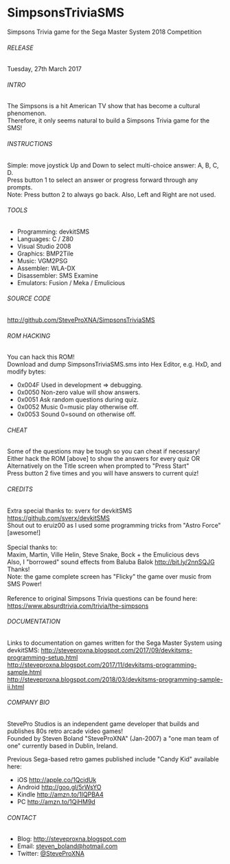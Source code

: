 # SimpsonsTriviaSMS
Simpsons Trivia game for the Sega Master System 2018 Competition

###### RELEASE
Tuesday, 27th March 2017

###### INTRO
The Simpsons is a hit American TV show that has become a cultural phenomenon.
<br />
Therefore, it only seems natural to build a Simpsons Trivia game for the SMS!

###### INSTRUCTIONS
Simple: move joystick Up and Down to select multi-choice answer: A, B, C, D.
<br />
Press button 1 to select an answer or progress forward through any prompts.
<br />
Note: Press button 2 to always go back.  Also, Left and Right are not used.

###### TOOLS
- Programming:	devkitSMS
- Languages:	C / Z80
- Visual Studio 2008
- Graphics:		BMP2Tile
- Music:		VGM2PSG
- Assembler:	WLA-DX
- Disassembler:	SMS Examine
- Emulators:	Fusion / Meka / Emulicious

###### SOURCE CODE
http://github.com/SteveProXNA/SimpsonsTriviaSMS

###### ROM HACKING
You can hack this ROM!  
Download and dump SimpsonsTriviaSMS.sms into Hex Editor, e.g. HxD, and modify bytes:
- 0x004F	Used in development => debugging.
- 0x0050	Non-zero value will show answers.
- 0x0051	Ask random questions during quiz.
- 0x0052	Music 0=music play otherwise off.
- 0x0053	Sound	0=sound on otherwise off.

###### CHEAT
Some of the questions may be tough so you can cheat if necessary!
<br />
Either hack the ROM [above] to show the answers for every quiz OR
<br />
Alternatively on the Title screen when prompted to "Press Start"
<br />
Press button 2 five times and you will have answers to current quiz!

###### CREDITS
Extra special thanks to: sverx for devkitSMS https://github.com/sverx/devkitSMS
<br />
Shout out to eruiz00 as I used some programming tricks from "Astro Force" [awesome!]
<br />
<br />
Special thanks to:
<br />
Maxim, Martin, Ville Helin, Steve Snake, Bock + the Emulicious devs
<br />
Also, I "borrowed" sound effects from Baluba Balok http://bit.ly/2nnSQJG Thanks!
<br />
Note: the game complete screen has "Flicky" the game over music from SMS Power!
<br />
<br />
Reference to original Simpsons Trivia questions can be found here:
<br />
https://www.absurdtrivia.com/trivia/the-simpsons

###### DOCUMENTATION
Links to documentation on games written for the Sega Master System using devkitSMS:
http://steveproxna.blogspot.com/2017/09/devkitsms-programming-setup.html
<br />
http://steveproxna.blogspot.com/2017/11/devkitsms-programming-sample.html
<br />
http://steveproxna.blogspot.com/2018/03/devkitsms-programming-sample-ii.html

 
###### COMPANY BIO
StevePro Studios is an independent game developer that builds and publishes 80s retro arcade video games!
<br />
Founded by Steven Boland "SteveProXNA" (Jan-2007) a "one man team of one" currently based in Dublin, Ireland.

Previous Sega-based retro games published include "Candy Kid" available here:
- iOS		http://apple.co/1QcidUk
- Android	http://goo.gl/5rWsYO
- Kindle	http://amzn.to/1IQPBA4
- PC		http://amzn.to/1QiHM9d

###### CONTACT
- Blog:		http://steveproxna.blogspot.com
- Email:	steven_boland@hotmail.com
- Twitter:	[@SteveProXNA](http://twitter.com/SteveProXNA)

